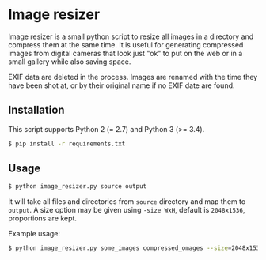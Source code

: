 # Image resizer

Image resizer is a small python script to resize all images in a directory and compress them at the same time. It is useful for generating compressed images from digital cameras that look just "ok" to put on the web or in a small gallery while also saving space.

EXIF data are deleted in the process. Images are renamed with the time they have been shot at, or by their original name if no EXIF date are found.

## Installation

This script supports Python 2 (= 2.7) and Python 3 (>= 3.4).

```sh
$ pip install -r requirements.txt
```

## Usage

```sh
$ python image_resizer.py source output
```

It will take all files and directories from `source` directory and map them to `output`.
A size option may be given using `-size WxH`, default is `2048x1536`, proportions are kept.

Example usage: 
```sh
$ python image_resizer.py some_images compressed_omages --size=2048x1536
```

